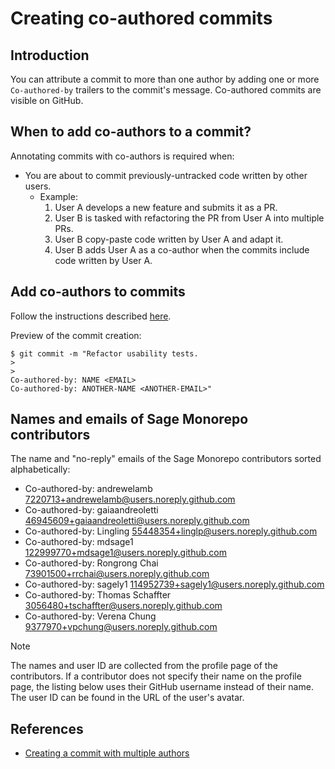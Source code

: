 # Creating co-authored commits

## Introduction

You can attribute a commit to more than one author by adding one or more `Co-authored-by` trailers
to the commit's message. Co-authored commits are visible on GitHub.

## When to add co-authors to a commit?

Annotating commits with co-authors is required when:

- You are about to commit previously-untracked code written by other users.
  - Example:
    1. User A develops a new feature and submits it as a PR.
    2. User B is tasked with refactoring the PR from User A into multiple PRs.
    3. User B copy-paste code written by User A and adapt it.
    4. User B adds User A as a co-author when the commits include code written by User A.

## Add co-authors to commits

Follow the instructions described [here](https://docs.github.com/en/pull-requests/committing-changes-to-your-project/creating-and-editing-commits/creating-a-commit-with-multiple-authors).

Preview of the commit creation:

```
$ git commit -m "Refactor usability tests.
>
>
Co-authored-by: NAME <EMAIL>
Co-authored-by: ANOTHER-NAME <ANOTHER-EMAIL>"
```

## Names and emails of Sage Monorepo contributors

The name and "no-reply" emails of the Sage Monorepo contributors sorted alphabetically:

- Co-authored-by: andrewelamb <7220713+andrewelamb@users.noreply.github.com>
- Co-authored-by: gaiaandreoletti <46945609+gaiaandreoletti@users.noreply.github.com>
- Co-authored-by: Lingling <55448354+linglp@users.noreply.github.com>
- Co-authored-by: mdsage1 <122999770+mdsage1@users.noreply.github.com>
- Co-authored-by: Rongrong Chai <73901500+rrchai@users.noreply.github.com>
- Co-authored-by: sagely1 <114952739+sagely1@users.noreply.github.com>
- Co-authored-by: Thomas Schaffter <3056480+tschaffter@users.noreply.github.com>
- Co-authored-by: Verena Chung <9377970+vpchung@users.noreply.github.com>

> [!NOTE]
> The names and user ID are collected from the profile page of the contributors. If a contributor
does not specify their name on the profile page, the listing below uses their GitHub username
instead of their name. The user ID can be found in the URL of the user's avatar.

## References

- [Creating a commit with multiple
  authors](https://docs.github.com/en/pull-requests/committing-changes-to-your-project/creating-and-editing-commits/creating-a-commit-with-multiple-authors)